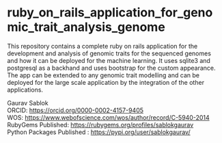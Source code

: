 # ruby_on_rails_application_for_genomic_trait_analysis_genome
This repository contains a complete ruby on rails application for the development and analysis of genomic traits for the sequenced genomes and how it can be deployed for the machine learning. It uses sqlite3 and postgresql as a backhand and uses bootstrap for the custom appearance. The app can be extended to any genomic trait modelling and can be deployed for the large scale application by the integration of the other applications. 

Gaurav Sablok \
ORCID: https://orcid.org/0000-0002-4157-9405 \
WOS: https://www.webofscience.com/wos/author/record/C-5940-2014 \
RubyGems Published: https://rubygems.org/profiles/sablokgaurav \
Python Packages Published : https://pypi.org/user/sablokgaurav/
